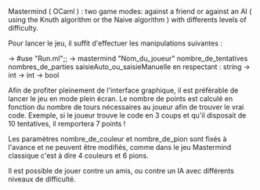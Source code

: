 Mastermind ( OCaml ) : two game modes: against a friend or against an AI  (  using the Knuth algorithm or the Naive algorithm ) with differents levels of difficulty.

Pour lancer le jeu, il suffit d'effectuer les manipulations suivantes : 

-> #use "Run.ml";;
-> mastermind "Nom_du_joueur" nombre_de_tentatives nombres_de_parties saisieAuto_ou_saisieManuelle en respectant : string -> int -> int -> bool 

Afin de profiter pleinement de l'interface graphique, il est préfèrable de lancer le jeu en mode plein écran.
Le nombre de points est calculé en fonction du nombre de tours nécessaires au joueur afin de trouver le vrai code. Exemple, si le joueur trouve le code en 3 coups et qu'il 
disposait de 10 tentatives, il remportera 7 points !

Les paramètres nombre_de_couleur et nombre_de_pion sont fixés à l'avance et ne peuvent être modifiés,
comme dans le jeu Mastermind classique c'est à dire 4 couleurs et 6 pions.

Il est possible de jouer contre un amis, ou contre un IA avec différents niveaux de difficulté. 


		
